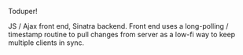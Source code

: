 Toduper!

JS / Ajax front end, Sinatra backend.
Front end uses a long-polling / timestamp routine to pull changes from server as a low-fi way to keep multiple clients in sync.
